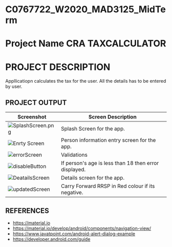 # C0767722_W2020_MAD3125_MidTerm

# Project Name CRA TAXCALCULATOR

# PROJECT DESCRIPTION
Appllicatiopn calculates the tax for the user. All the details has to be entered by user. 

## PROJECT OUTPUT
Screenshot | Screen Description
--- | ---
<img src="https://s4.gifyu.com/images/Screenshot_1586798217.png" alt="SplashScreen.png" /> | Splash Screen for the app.
![Enrty Screen](https://j.gifs.com/p8lMp2.gif) | Person information entry screen for the app.
<img src="https://s6.gifyu.com/images/Screenshot_1586796983.png" alt="errorScreen"/> | Validations 
<img src="https://s4.gifyu.com/images/Screenshot_1586797024.png" alt="disableButton"/> | If person's age is less than 18 then error displayed.
<img src="https://j.gifs.com/ANg4Gz.gif" alt="DeatailsScreen"/> | Details screen for the app.
<img src="https://j.gifs.com/91P4M3.gif" alt="updatedScreen"/> | Carry Forward RRSP in Red colour if its negative.


## REFERENCES
* https://material.io
* https://material.io/develop/android/components/navigation-view/
* https://www.javatpoint.com/android-alert-dialog-example
* https://developer.android.com/guide

